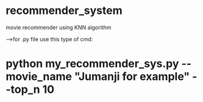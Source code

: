 # recommender_system
movie recommender using KNN algorithm

-->for .py file
use this type of cmd:
# python my_recommender_sys.py --movie_name "Jumanji for example" --top_n 10
